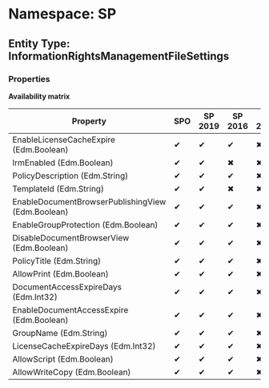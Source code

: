 # Namespace: SP
## Entity Type: InformationRightsManagementFileSettings

### Properties

**Availability matrix**

Property | SPO | SP 2019 | SP 2016 | SP 2013
----------|-----|---------|---------|--------
EnableLicenseCacheExpire (Edm.Boolean) | ✔ | ✔ | ✔ | ✖
IrmEnabled (Edm.Boolean) | ✔ | ✔ | ✖ | ✖
PolicyDescription (Edm.String) | ✔ | ✔ | ✔ | ✖
TemplateId (Edm.String) | ✔ | ✔ | ✖ | ✖
EnableDocumentBrowserPublishingView (Edm.Boolean) | ✔ | ✔ | ✔ | ✖
EnableGroupProtection (Edm.Boolean) | ✔ | ✔ | ✔ | ✖
DisableDocumentBrowserView (Edm.Boolean) | ✔ | ✔ | ✔ | ✖
PolicyTitle (Edm.String) | ✔ | ✔ | ✔ | ✖
AllowPrint (Edm.Boolean) | ✔ | ✔ | ✔ | ✖
DocumentAccessExpireDays (Edm.Int32) | ✔ | ✔ | ✔ | ✖
EnableDocumentAccessExpire (Edm.Boolean) | ✔ | ✔ | ✔ | ✖
GroupName (Edm.String) | ✔ | ✔ | ✔ | ✖
LicenseCacheExpireDays (Edm.Int32) | ✔ | ✔ | ✔ | ✖
AllowScript (Edm.Boolean) | ✔ | ✔ | ✔ | ✖
AllowWriteCopy (Edm.Boolean) | ✔ | ✔ | ✔ | ✖

